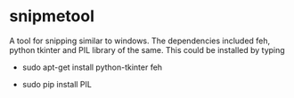 # snipmetool
A tool for snipping similar to windows. The dependencies included feh, python
tkinter and PIL library of the same. This could be installed by typing 

* sudo apt-get install python-tkinter feh

* sudo pip install PIL 
